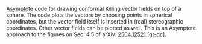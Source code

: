 [Asymptote](https://asymptote.sourceforge.io/) code for drawing conformal Killing vector fields on top of a sphere. The code plots the vectors by choosing points in spherical coordinates, but the vector field itself is inserted in (real) stereographic coordinates. Other vector fields can be plotted as well. This is an Asymptote approach to the figures on Sec. 4.5 of arXiv: [2504.12521 [gr-qc]](https://arxiv.org/abs/2504.12521).
